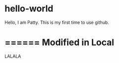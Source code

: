 # hello-world

Hello, I am Patty. This is my first time to use github.

======
Modified in Local
======

LALALA
